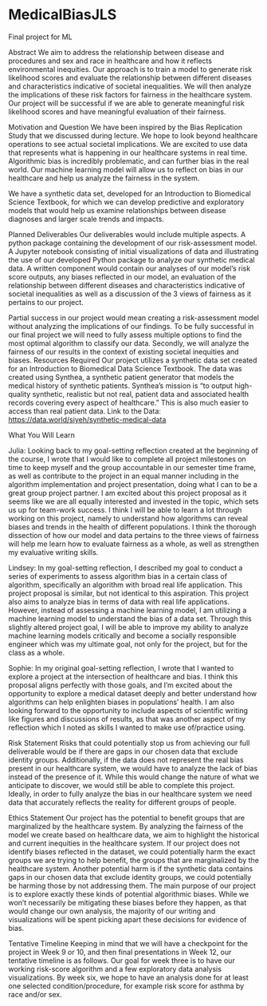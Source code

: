# MedicalBiasJLS
Final project for ML

Abstract
We aim to address the relationship between disease and procedures and sex and race in healthcare and how it reflects environmental inequities. Our approach is to train a model to generate risk likelihood scores and evaluate the relationship between different diseases and characteristics indicative of societal inequalities. We will then analyze the implications of these risk factors for fairness in the healthcare system. Our project will be successful if we are able to generate meaningful risk likelihood scores and have meaningful evaluation of their fairness.

Motivation and Question
We have been inspired by the Bias Replication Study that we discussed during lecture. We hope to look beyond healthcare operations to see actual societal implications. We are excited to use data that represents what is happening in our healthcare systems in real time. Algorithmic bias is incredibly problematic, and can further bias in the real world. Our machine learning model will allow us to reflect on bias in our healthcare and help us analyze the fairness in the system.

We have a synthetic data set, developed for an Introduction to Biomedical Science Textbook, for which we can develop predictive and exploratory models that would help us examine relationships between disease diagnoses and larger scale trends and impacts. 

Planned Deliverables
Our deliverables would include multiple aspects. A python package containing the development of our risk-assessment model. A Jupyter notebook consisting of initial visualizations of data and illustrating the use of our developed Python package to analyze our synthetic medical data. A written component would contain our analyses of our model’s risk score outputs, any biases reflected in our model, an evaluation of the relationship between different diseases and characteristics indicative of societal inequalities as well as a discussion of the 3 views of fairness as it pertains to our project. 

Partial success in our project would mean creating a risk-assessment model without analyzing the implications of our findings. To be fully successful in our final project we will need to fully assess multiple options to find the most optimal algorithm to classify our data. Secondly, we will analyze the fairness of our results in the context of existing societal inequities and biases.
Resources Required
Our project utilizes a synthetic data set created for an Introduction to Biomedical Data Science Textbook. The data was created using Synthea, a synthetic patient generator that models the medical history of synthetic patients. Synthea’s mission is “to output high-quality synthetic, realistic but not real, patient data and associated health records covering every aspect of healthcare.” This is also much easier to access than real patient data. 
Link to the Data: https://data.world/siyeh/synthetic-medical-data 


What You Will Learn

Julia: Looking back to my goal-setting reflection created at the beginning of the course, I wrote that I would like to complete all project milestones on time to keep myself and the group accountable in our semester time frame, as well as contribute to the project in an equal manner including in the algorithm implementation and project presentation, doing what I can to be a great group project partner. I am excited about this project proposal as it seems like we are all equally interested and invested in the topic, which sets us up for team-work success. I think I will be able to learn a lot through working on this project, namely to understand how algorithms can reveal biases and trends in the health of different populations. I think the thorough dissection of how our model and data pertains to the three views of fairness will help me learn how to evaluate fairness as a whole, as well as strengthen my evaluative writing skills. 

Lindsey: In my goal-setting reflection, I described my goal to conduct a series of experiments to assess algorithm bias in a certain class of algorithm, specifically an algorithm with broad real life application. This project proposal is similar, but not identical to this aspiration. This project also aims to analyze bias in terms of data with real life applications. However, instead of assessing a machine learning model, I am utilizing a machine learning model to understand the bias of a data set. Through this slightly altered project goal, I will be able to improve my ability to analyze machine learning models critically and become a socially responsible engineer which was my ultimate goal, not only for the project, but for the class as a whole.

Sophie: In my original goal-setting reflection, I wrote that I wanted to explore a project at the intersection of healthcare and bias. I think this proposal aligns perfectly with those goals, and I’m excited about the opportunity to explore a medical dataset deeply and better understand how algorithms can help enlighten biases in populations’ health. I am also looking forward to the opportunity to include aspects of scientific writing like figures and discussions of results, as that was another aspect of my reflection which I noted as skills I wanted to make use of/practice using.

Risk Statement
Risks that could potentially stop us from achieving our full deliverable would be if there are gaps in our chosen data that exclude identity groups. Additionally, if the data does not represent the real bias present in our healthcare system, we would have to analyze the lack of bias instead of the presence of it. While this would change the nature of what we anticipate to discover, we would still be able to complete this project. Ideally, in order to fully analyze the bias in our healthcare system we need data that accurately reflects the reality for different groups of people.


Ethics Statement
Our project has the potential to benefit groups that are marginalized by the healthcare system. By analyzing the fairness of the model we create based on healthcare data, we aim to highlight the historical and current inequities in the healthcare system. 
If our project does not identify biases reflected in the dataset, we could potentially harm the exact groups we are trying to help benefit, the groups that are marginalized by the healthcare system. Another potential harm is if the synthetic data contains gaps in our chosen data that exclude identity groups, we could potentially be harming those by not addressing them. 
The main purpose of our project is to explore exactly these kinds of potential algorithmic biases. While we won’t necessarily be mitigating these biases before they happen, as that would change our own analysis, the majority of our writing and visualizations will be spent picking apart these decisions for evidence of bias.

Tentative Timeline
Keeping in mind that we will have a checkpoint for the project in Week 9 or 10, and then final presentations in Week 12, our tentative timeline is as follows. Our goal for week three is to have our working risk-score algorithm and a few exploratory data analysis visualizations. By week six, we hope to have an analysis done for at least one selected condition/procedure, for example risk score for asthma by race and/or sex.

